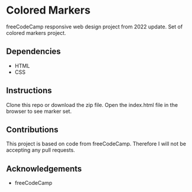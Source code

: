 # Colored Markers
freeCodeCamp responsive web design project from 2022 update. Set of colored markers project.

## Dependencies
* HTML
* CSS

## Instructions 
Clone this repo or download the zip file. Open the index.html file in the browser to see marker set.

## Contributions
This project is based on code from freeCodeCamp. Therefore I will not be accepting any pull requests.

## Acknowledgements
* freeCodeCamp